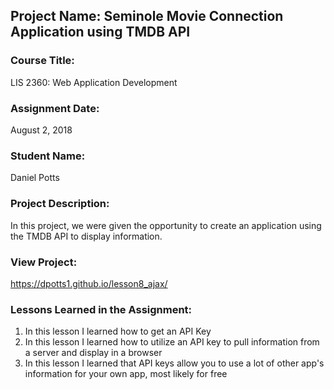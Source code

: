 ## Project Name:  Seminole Movie Connection Application using TMDB API

### Course Title:
LIS 2360:  Web Application Development

### Assignment Date:  
August 2, 2018

### Student Name:  
Daniel Potts

### Project Description:
In this project, we were given the opportunity to create an application using the TMDB API to display information.

### View Project:
https://dpotts1.github.io/lesson8_ajax/

### Lessons Learned in the Assignment:
1. In this lesson I learned how to get an API Key
2. In this lesson I learned how to utilize an API key to pull information from a server and display in a browser
3. In this lesson I learned that API keys allow you to use a lot of other app's information for your own app, most likely for free
